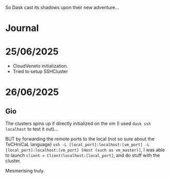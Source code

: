 So Dask cast its shadows upon their new adventure...

# Journal


# 25/06/2025
* CloudVeneto initialization.
* Tried to setup SSHCluster


# 26/06/2025

## Gio
The clusters spins up if directly initialized on the vm (I used `dask ssh localhost` to test it out)...

BUT by forwarding the remote ports to the local (not so sure about the TeCHniCaL language) `ssh -L [local_port]:localhost:[vm_port] -L [local_port]:localhost:[vm_port] [Host (such as vm_master)]`, I was able to launch `client = Client(localhost:[local_port]`, and do stuff with the cluster.

Mesmerising truly.
